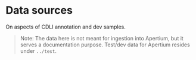 # Data sources

On aspects of CDLI annotation and dev samples.

> Note: The data here is not meant for ingestion into Apertium, but it serves a documentation purpose. Test/dev data for Apertium resides under `../test`.